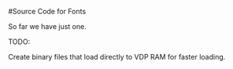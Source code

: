 #Source Code for Fonts

So far we have just one.

TODO:

Create binary files that load directly to VDP RAM for faster loading.
